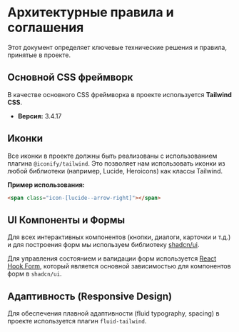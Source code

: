 # Архитектурные правила и соглашения

Этот документ определяет ключевые технические решения и правила, принятые в проекте.

## Основной CSS фреймворк

В качестве основного CSS фреймворка в проекте используется **Tailwind CSS**.

- **Версия:** 3.4.17

## Иконки

Все иконки в проекте должны быть реализованы с использованием плагина `@iconify/tailwind`. Это позволяет нам использовать иконки из любой библиотеки (например, Lucide, Heroicons) как классы Tailwind.

**Пример использования:**

```html
<span class="icon-[lucide--arrow-right]"></span>
```

## UI Компоненты и Формы

Для всех интерактивных компонентов (кнопки, диалоги, карточки и т.д.) и для построения форм мы используем библиотеку [shadcn/ui](https://ui.shadcn.com/).

Для управления состоянием и валидации форм используется [React Hook Form](https://react-hook-form.com/), который является основной зависимостью для компонентов форм в `shadcn/ui`.

## Адаптивность (Responsive Design)

Для обеспечения плавной адаптивности (fluid typography, spacing) в проекте используется плагин `fluid-tailwind`.

